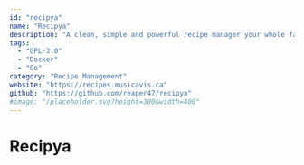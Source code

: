 ```yaml
---
id: "recipya"
name: "Recipya"
description: "A clean, simple and powerful recipe manager your whole family will enjoy."
tags:
  - "GPL-3.0"
  - "Docker"
  - "Go"
category: "Recipe Management"
website: "https://recipes.musicavis.ca"
github: "https://github.com/reaper47/recipya"
#image: "/placeholder.svg?height=300&width=400"
---
```


# Recipya

